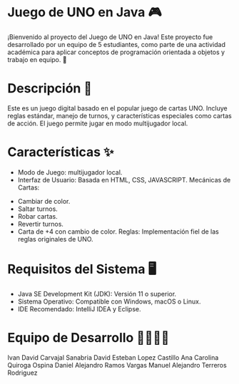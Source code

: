 # Juego de UNO en Java 🎮
¡Bienvenido al proyecto del Juego de UNO en Java! Este proyecto fue desarrollado por un equipo de 5 estudiantes, como parte de una actividad académica para aplicar conceptos de programación orientada a objetos y trabajo en equipo. 🚀

# Descripción 📖
Este es un juego digital basado en el popular juego de cartas UNO. Incluye reglas estándar, manejo de turnos, y características especiales como cartas de acción. El juego permite jugar en modo multijugador local.

# Características ✨
* Modo de Juego: multijugador local.
* Interfaz de Usuario: Basada en HTML, CSS, JAVASCRIPT.
Mecánicas de Cartas:
- Cambiar de color.
- Saltar turnos.
- Robar cartas.
- Revertir turnos.
- Carta de +4 con cambio de color.
Reglas: Implementación fiel de las reglas originales de UNO.

# Requisitos del Sistema 🖥️
* Java SE Development Kit (JDK): Versión 11 o superior.
* Sistema Operativo: Compatible con Windows, macOS o Linux.
* IDE Recomendado: IntelliJ IDEA y Eclipse.

# Equipo de Desarrollo 👩‍💻👨‍💻
Ivan David Carvajal Sanabria
David Esteban Lopez Castillo
Ana Carolina Quiroga Ospina
Daniel Alejandro Ramos Vargas
Manuel Alejandro Terreros Rodriguez
